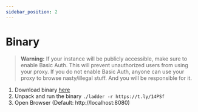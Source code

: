 ```yaml
---
sidebar_position: 2
---
```


# Binary

> **Warning:** If your instance will be publicly accessible, make sure to enable Basic Auth. This will prevent unauthorized users from using your proxy. If you do not enable Basic Auth, anyone can use your proxy to browse nasty/illegal stuff. And you will be responsible for it.

1. Download binary [here](https://github.com/everywall/ladder/releases/latest)
2. Unpack and run the binary `./ladder -r https://t.ly/14PSf`
3. Open Browser (Default: http://localhost:8080)
